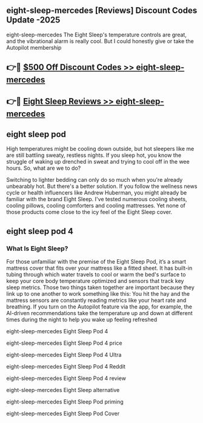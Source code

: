 ## eight-sleep-mercedes [Reviews​] Discount Codes Update -2025

eight-sleep-mercedes The Eight Sleep's temperature controls are great, and the vibrational alarm is really cool. But I could honestly give or take the Autopilot membership

## 👉🔴 [$500 Off Discount Codes >> eight-sleep-mercedes](http://download.freeplayer.one?title=eight-sleep-mercedes&ref=18-ES)

## 👉🔴 [Eight Sleep Reviews >> eight-sleep-mercedes](http://download.freeplayer.one?title=eight-sleep-mercedes&ref=18-ES)

## eight sleep pod

High temperatures might be cooling down outside, but hot sleepers like me are still battling sweaty, restless nights. If you sleep hot, you know the struggle of waking up drenched in sweat and trying to cool off in the wee hours. So, what are we to do?

Switching to lighter bedding can only do so much when you're already unbearably hot. But there's a better solution. If you follow the wellness news cycle or health influencers like Andrew Huberman, you might already be familiar with the brand Eight Sleep. I've tested numerous cooling sheets, cooling pillows, cooling comforters and cooling mattresses. Yet none of those products come close to the icy feel of the Eight Sleep cover.

## eight sleep pod 4

### What Is Eight Sleep?

For those unfamiliar with the premise of the Eight Sleep Pod, it’s a smart mattress cover that fits over your mattress like a fitted sheet. It has built-in tubing through which water travels to cool or warm the bed's surface to keep your core body temperature optimized and sensors that track key sleep metrics. Those two things taken together are important because they link up to one another to work something like this: You hit the hay and the mattress sensors are constantly reading metrics like your heart rate and breathing. If you turn on the Autopilot feature via the app, for example, the AI-driven recommendations take the temperature up and down at different times during the night to help you wake up feeling refreshed

eight-sleep-mercedes Eight Sleep Pod 4

eight-sleep-mercedes Eight Sleep Pod 4 price

eight-sleep-mercedes Eight Sleep Pod 4 Ultra

eight-sleep-mercedes Eight Sleep Pod 4 Reddit

eight-sleep-mercedes Eight Sleep Pod 4 review

eight-sleep-mercedes Eight Sleep alternative

eight-sleep-mercedes Eight Sleep Pod priming

eight-sleep-mercedes Eight Sleep Pod Cover
